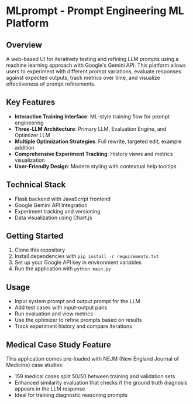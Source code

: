# MLprompt - Prompt Engineering ML Platform

## Overview
A web-based UI for iteratively testing and refining LLM prompts using a machine learning approach with Google's Gemini API. This platform allows users to experiment with different prompt variations, evaluate responses against expected outputs, track metrics over time, and visualize effectiveness of prompt refinements.

## Key Features
- **Interactive Training Interface**: ML-style training flow for prompt engineering
- **Three-LLM Architecture**: Primary LLM, Evaluation Engine, and Optimizer LLM
- **Multiple Optimization Strategies**: Full rewrite, targeted edit, example addition
- **Comprehensive Experiment Tracking**: History views and metrics visualization 
- **User-Friendly Design**: Modern styling with contextual help tooltips

## Technical Stack
- Flask backend with JavaScript frontend
- Google Gemini API Integration
- Experiment tracking and versioning
- Data visualization using Chart.js

## Getting Started
1. Clone this repository
2. Install dependencies with `pip install -r requirements.txt`
3. Set up your Google API key in environment variables
4. Run the application with `python main.py`

## Usage
- Input system prompt and output prompt for the LLM
- Add test cases with input-output pairs
- Run evaluation and view metrics
- Use the optimizer to refine prompts based on results
- Track experiment history and compare iterations

## Medical Case Study Feature
This application comes pre-loaded with NEJM (New England Journal of Medicine) case studies:
- 159 medical cases split 50/50 between training and validation sets
- Enhanced similarity evaluation that checks if the ground truth diagnosis appears in the LLM response
- Ideal for training diagnostic reasoning prompts
